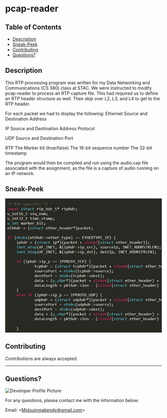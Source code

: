 # pcap-reader
  
   ## Table of Contents
  * [Description](#description)
  * [Sneak-Peek](#sneak-peek)
  * [Contributing](#contributing)
  * [Questions?](#questions) 
  
  
  ## Description
This RTP processing program was written for my Data Networking and Communications (CS 380) class at STAC. We were instructed to modify pcap-reader to process an RTP capture file. This had required us to define an RTP header structure as well. Then skip over L2, L3, and L4 to get to the RTP header.

For each packet we had to display the following:
Ethernet
Source and Destination Address

IP
Source and Destination Address
Protocol

UDP
Source and Destination Port

RTP
The Marker bit (true/false)
The 16-bit sequence number
The 32-bit timestamp

The program would then be compiled and run using the audio.cap file associated with the assignment, as the file is a capture of audio running on an IP network.

  
  ## Sneak-Peek
![Alt Text](image.jpg)

  
  ## Contributing
  
  Contributions are always accepted.
  
  ---
  
  ## Questions?
  
  ![Developer Profile Picture](https://avatars.githubusercontent.com/u/60677452?s=460&v=4) 
  
  For any questions, please contact me with the information below:
 
  Email: <<Midouinmakendy@gmail.com>>
